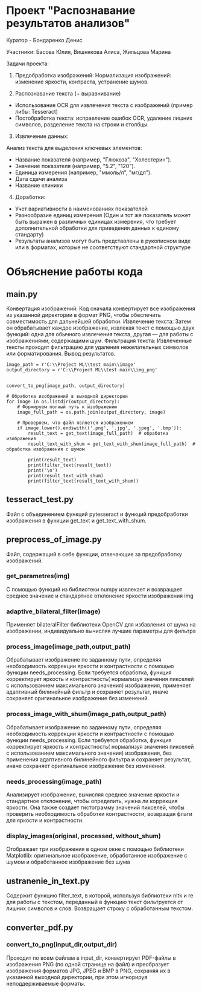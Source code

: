 # Проект "Распознавание результатов анализов"

Куратор - Бондаренко Денис

Участники: Басова Юлия, Вишнякова Алиса, Жильцова Марина

Задачи проекта:

1. Предобработка изображений: Нормализация изображений: изменение яркости, контраста,
устранение шумов.

2. Распознавание текста (+ выравнивание)
- Использование OCR для извлечения текста с изображений (пример либы: Tesseract)
- Постобработка текста: исправление ошибок OCR, удаление лишних символов, разделение текста
на строки и столбцы.

3. Извлечение данных:

Анализ текста для выделения ключевых элементов:
- Название показателя (например, "Глюкоза", "Холестерин").
- Значение показателя (например, "5.2", "120").
- Единица измерения (например, "ммоль/л", "мг/дл").
- Дата сдачи анализа
- Название клиники

4. Доработки:
- Учет вариативности в наименованиях показателей
- Разнообразие единиц измерения (Один и тот же показатель может быть выражен в различных
единицах измерения, что требует дополнительной обработки для приведения данных к единому
стандарту)
- Результаты анализов могут быть представлены в рукописном виде или в форматах, которые не
соответствуют стандартной структуре


# Объяснение работы кода

## main.py
Конвертация изображений: Код сначала конвертирует все изображения из указанной директории в формат PNG, чтобы обеспечить совместимость для дальнейшей обработки.
Извлечение текста: Затем он обрабатывает каждое изображение, извлекая текст с помощью двух функций: одна для обычного извлечения текста, другая — для работы с изображениями, содержащими шум.
Фильтрация текста: Извлеченные тексты проходят фильтрацию для удаления нежелательных символов или форматирования. Вывод результатов.

```
image_path = r'C:\\Project ML\\test main\\image'  
output_directory = r'C:\\Project ML\\test main\\img_png' 


convert_to_png(image_path, output_directory)

# Обработка изображений в выходной директории
for image in os.listdir(output_directory):
    # Формируем полный путь к изображению
    image_full_path = os.path.join(output_directory, image)
    
    # Проверяем, что файл является изображением
    if image.lower().endswith(('.png', '.jpg', '.jpeg', '.bmp')):
        result_text = get_text(image_full_path)  # обработка изображения
        result_text_with_shum = get_text_with_shum(image_full_path)  # обработка изображения с шумом

        print(result_text)
        print(filter_text(result_text))
        print('\n')
        print(result_text_with_shum)
        print(filter_text(result_text_with_shum))
```

## tesseract_test.py
Файл с объединением функций pytesseract и функций предобработки изображения в функции get_text и get_text_with_shum.

## preprocess_of_image.py
Файл, содержащий в себе функции, отвечающие за предобработку изображений.
### get_parametres(img)
С помощью функций из библиотеки numpy извлекает и возвращает среднее значение и стандартное отклонение яркости изображения img 
### adaptive_bilateral_filter(image)
Применяет bilateralFilter библиотеки OpenCV для избавления от шума на изображении, индивидуально вычисляя лучшие параметры для фильтра
### process_image(image_path,output_path)
Обрабатывает изображение по заданному пути, определяя необходимость коррекции яркости и контрастности с помощью функции needs_processing. Если требуется обработка, функция корректирует яркость и контрастность( нормализуя значения пикселей с использованием максимального значения) изображения, применяет адаптивный билинейный фильтр и сохраняет результат, иначе сохраняет оригинальное изображение без изменений.
### process_image_with_shum(image_path,output_path)
Обрабатывает изображение по заданному пути, определяя необходимость коррекции яркости и контрастности с помощью функции needs_processing. Если требуется обработка, функция корректирует яркость и контрастность( нормализуя значения пикселей с использованием максимального значения) изображения, без применения адаптивного билинейного фильтра и сохраняет результат, иначе сохраняет оригинальное изображение без изменений.
### needs_processing(image_path)
Анализирует изображение, вычисляя среднее значение яркости и стандартное отклонение, чтобы определить, нужна ли коррекция яркости. Она также создает гистограмму значений пикселей, чтобы проверить необходимость обработки контрастности, возвращая флаги для яркости и контрастности.
### display_images(original, processed, without_shum)
Отображает три изображения в одном окне с помощью библиотеки Matplotlib: оригинальное изображение, обработанное изображение с шумом и обработанное изображение без шума
## ustranenie_in_text.py
Содержит функцию filter_text, в которой, используя библиотеки nltk и re для работы с текстом, переданный в функцию текст фильтруется от лишних символов и слов. Возвращает строку с обработанным текстом.
## converter_pdf.py
### convert_to_png(input_dir,output_dir)
Проходит по всем файлам в input_dir, конвертирует PDF-файлы в изображения PNG (по одной странице на файл) и преобразует изображения форматов JPG, JPEG и BMP в PNG, сохраняя их в указанной выходной директории, при этом игнорируя неподдерживаемые форматы.
